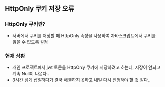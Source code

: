 ## HttpOnly 쿠키 저장 오류
### HttpOnly 쿠키란?
- 서버에서 쿠키를 저장할 때 HttpOnly 속성을 사용하여 자바스크립트에서 쿠키를 읽을 수 없도록 설정

### 현재 상황
- 개인 프로젝트에서 jwt 토큰을 HttpOnly 쿠키에 저장하려고 하는데, 저장이 안되고 계속 Null이 나온다.. 
- 3시간 넘게 삽질하다가 결국 해결하지 못하고 내일 다시 진행해야 할 것 같다.. 